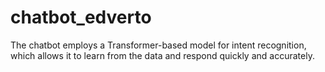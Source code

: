 # chatbot_edverto
The chatbot employs a Transformer-based model for intent recognition, which allows it to learn from the data and respond quickly and accurately.
